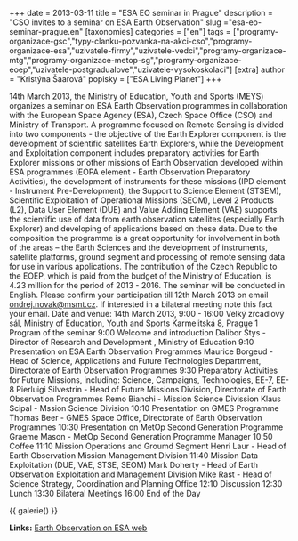 +++
date = 2013-03-11
title = "ESA EO seminar in Prague"
description = "CSO invites to a seminar on ESA Earth Observation"
slug ="esa-eo-seminar-prague.en"
[taxonomies]
categories = ["en"]
tags = ["programy-organizace-gsc","typy-clanku-pozvanka-na-akci-cso","programy-organizace-esa","uzivatele-firmy","uzivatele-vedci","programy-organizace-mtg","programy-organizace-metop-sg","programy-organizace-eoep","uzivatele-postgradualove","uzivatele-vysokoskolaci"]
[extra]
author = "Kristýna Šaarová"
popisky = ["ESA Living Planet"]
+++

14th March 2013, the Ministry of Education, Youth and Sports (MEYS) organizes a seminar on ESA Earth Observation programmes in collaboration with the European Space Agency (ESA), Czech Space Office (CSO) and Ministry of Transport. A programme focused on Remote Sensing is divided into two components - the objective of the Earth Explorer component is the development of scientific satellites Earth Explorers, while the Development and Exploitation component includes preparatory activities for Earth Explorer missions or other missions of Earth Observation developed within ESA programmes (EOPA element - Earth Observation Preparatory Activities), the development of instruments for these missions (IPD element - Instrument Pre-Development), the Support to Science Element (STSEM), Scientific Exploitation of Operational Missions (SEOM), Level 2 Products (L2), Data User Element (DUE) and Value Adding Element (VAE) supports the scientific use of data from earth observation satellites (especially Earth Explorer) and developing of applications based on these data. Due to the composition the programme is a great opportunity for involvement in both of the areas – the Earth Sciences and the development of instruments, satellite platforms, ground segment and processing of remote sensing data for use in various applications. The contribution of the Czech Republic to the EOEP, which is paid from the budget of the Ministry of Education, is 4.23 million for the period of 2013 - 2016. The seminar will be conducted in English. Please confirm your participation till 12th March 2013 on email ondrej.novak@msmt.cz. If interested in a bilateral meeting note this fact your email. Date and venue: 14th March 2013, 9:00 - 16:00 Velký zrcadlový sál, Ministry of Education, Youth and Sports Karmelitská 8, Prague 1 Program of the seminar 9:00 Welcome and introduction Dalibor Štys - Director of Research and Development , Ministry of Education 9:10 Presentation on ESA Earth Observation Programmes Maurice Borgeud - Head of Science, Applications and Future Technologies Department, Directorate of Earth Observation Programmes 9:30 Preparatory Activities for Future Missions, including: Science, Campaigns, Technologies, EE-7, EE-8 Pierluigi Silvestrin - Head of Future Missions Division, Directorate of Earth Observation Programmes Remo Bianchi - Mission Science Divission Klaus Scipal - Mssion Science Division 10:10 Presentation on GMES Programme Thomas Beer - GMES Space Office, Directorate of Earth Observation Programmes 10:30 Presentation on MetOp Second Generation Programme Graeme Mason - MetOp Second Generation Programme Manager 10:50 Coffee 11:10 Mission Operations and Groumd Segment Henri Laur - Head of Earth Observation Mission Management Division 11:40 Mission Data Exploitation (DUE, VAE, STSE, SEOM) Mark Doherty - Head of Earth Observation Exploitation and Management Division Mike Rast - Head of Science Strategy, Coordination and Planning Office 12:10 Discussion 12:30 Lunch 13:30 Bilateral Meetings 16:00 End of the Day

{{ galerie() }}

**Links:**
[Earth Observation on ESA web]

[Earth Observation on ESA web]: http://www.esa.int/Our_Activities/Observing_the_Earth

